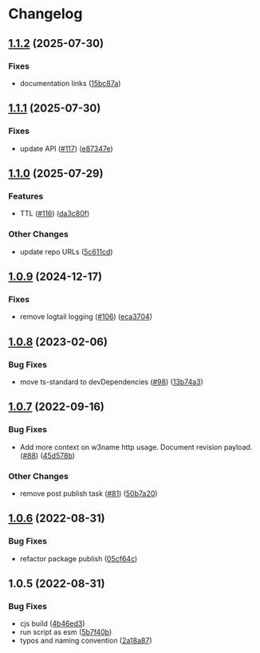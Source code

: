 # Changelog

## [1.1.2](https://github.com/storacha/w3name/compare/w3name-v1.1.1...w3name-v1.1.2) (2025-07-30)


### Fixes

* documentation links ([15bc87a](https://github.com/storacha/w3name/commit/15bc87aca4ea7702b7e2c3fe2929a2153540cc21))

## [1.1.1](https://github.com/storacha/w3name/compare/w3name-v1.1.0...w3name-v1.1.1) (2025-07-30)


### Fixes

* update API ([#117](https://github.com/storacha/w3name/issues/117)) ([e87347e](https://github.com/storacha/w3name/commit/e87347e9acc37c1e7bdb6db42c4efba948f1a901))

## [1.1.0](https://github.com/storacha/w3name/compare/w3name-v1.0.9...w3name-v1.1.0) (2025-07-29)


### Features

* TTL ([#116](https://github.com/storacha/w3name/issues/116)) ([da3c80f](https://github.com/storacha/w3name/commit/da3c80fc0cf9661a86bab277c8ff8b5df376a8b1))


### Other Changes

* update repo URLs ([5c611cd](https://github.com/storacha/w3name/commit/5c611cd9b0d01ca7bc8882812bdd6dbc16b766df))

## [1.0.9](https://github.com/storacha/w3name/compare/w3name-v1.0.8...w3name-v1.0.9) (2024-12-17)


### Fixes

* remove logtail logging ([#106](https://github.com/storacha/w3name/issues/106)) ([eca3704](https://github.com/storacha/w3name/commit/eca37042156673fca43757bb96cb006d343ef4b2))

## [1.0.8](https://github.com/web3-storage/w3name/compare/w3name-v1.0.7...w3name-v1.0.8) (2023-02-06)


### Bug Fixes

* move ts-standard to devDependencies ([#98](https://github.com/web3-storage/w3name/issues/98)) ([13b74a3](https://github.com/web3-storage/w3name/commit/13b74a35eec46c5521eb054208a4da857fe28307))

## [1.0.7](https://github.com/web3-storage/w3name/compare/w3name-v1.0.6...w3name-v1.0.7) (2022-09-16)


### Bug Fixes

* Add more context on w3name http usage. Document revision payload. ([#88](https://github.com/web3-storage/w3name/issues/88)) ([45d578b](https://github.com/web3-storage/w3name/commit/45d578bb8d7e2c577adffa975fce326e144ea118))


### Other Changes

* remove post publish task ([#81](https://github.com/web3-storage/w3name/issues/81)) ([50b7a20](https://github.com/web3-storage/w3name/commit/50b7a2048dd9a5eb609dd817b7e9dd3fd29bc180))

## [1.0.6](https://github.com/web3-storage/w3name/compare/w3name-v1.0.5...w3name-v1.0.6) (2022-08-31)


### Bug Fixes

* refactor package publish ([05cf64c](https://github.com/web3-storage/w3name/commit/05cf64c9de17577890fb36eadf6f741bb7dd23b8))

## 1.0.5 (2022-08-31)


### Bug Fixes

* cjs build ([4b46ed3](https://github.com/web3-storage/w3name/commit/4b46ed3c9f8d49a3bbd5cf8382915b8e1458ff65))
* run script as esm ([5b7f40b](https://github.com/web3-storage/w3name/commit/5b7f40b42efc4e6bf7fa67faf2d1f7e9f50df8ea))
* typos and naming convention ([2a18a87](https://github.com/web3-storage/w3name/commit/2a18a87db56fe0df1cf9f2cdf97b00a2d9deae61))
